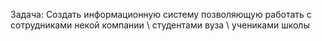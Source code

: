 Задача: Создать информационную систему позволяющую работать с сотрудниками некой компании \ студентами вуза \ учениками школы